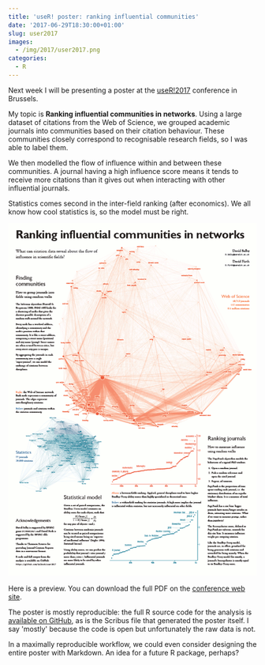```yaml
---
title: 'useR! poster: ranking influential communities'
date: '2017-06-29T18:30:00+01:00'
slug: user2017
images:
  - /img/2017/user2017.png
categories:
  - R
---
```


Next week I will be presenting a poster at the [useR!2017](https://user2017.brussels) conference in Brussels.

My topic is **Ranking influential communities in networks**.
Using a large dataset of citations from the Web of Science, we grouped academic journals into communities based on their citation behaviour.
These communities closely correspond to recognisable research fields, so I was able to label them.

We then modelled the flow of influence within and between these communities.
A journal having a high influence score means it tends to receive more citations than it gives out when interacting with other influential journals.

Statistics comes second in the inter-field ranking (after economics).
We all know how cool statistics is, so the model must be right.

![useR!2017 poster](/img/2017/user2017.png 'Ranking influential communities in networks')

Here is a preview.
You can download the full PDF on the [conference web site](https://user2017.brussels/posters).

The poster is mostly reproducible: the full R source code for the analysis is [available on GitHub](https://github.com/Selbosh/user2017), as is the Scribus file that generated the poster itself.
I say 'mostly' because the code is open but unfortunately the raw data is not.

In a maximally reproducible workflow, we could even consider designing the entire poster with Markdown.
An idea for a future R package, perhaps?
